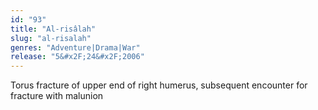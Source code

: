 ```yaml
---
id: "93"
title: "Al-risâlah"
slug: "al-risalah"
genres: "Adventure|Drama|War"
release: "5&#x2F;24&#x2F;2006"
---
```


Torus fracture of upper end of right humerus, subsequent encounter for fracture with malunion

